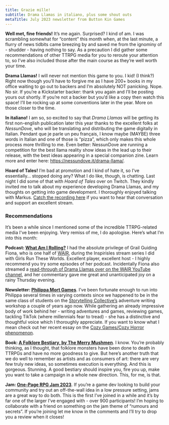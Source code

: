```yaml
---
title: Grazie mille!
subtitle: Drama Llamas in italiano, plus some shout outs
metaTitle: July 2023 newsletter from Button Kin Games
---
```


<p>
    <b>Well met, fine friends!</b> It’s me again. Surprised? I kind of am. I was scrambling somewhat for “content” this month when, at the last minute, a flurry of news tidbits came breezing by and saved me from the ignominy of - shudder - having nothing to say. As a precaution I did gather some recommendations of other TTRPG media for you to reroute your attention to, so I’ve also included those after the main course as they’re well worth your time.
</p><p>
    <b>Drama Llamas!</b> I will never not mention this game to you. I kid! (I think?) Right now though you’ll have to forgive me as I have 200+ books in my office waiting to go out to backers and I’m absolutely NOT panicking. Nope. No sir. If you’re a Kickstarter backer: thank you again and I’ll be posting yours out shortly. If you’re not a backer but you’d like a copy then watch this space! I’ll be rocking up at some conventions later in the year. More on those closer to the time.
</p><p>
    <b>In italiano!</b> I am so, so excited to say that <i>Drama Llamas</i> will be getting its first non-english publication later this year thanks to the excellent folks at <i>NessunDove</i>, who will be translating and distributing the game digitally in Italian. Pendant que je parle un peu français, I know maybe (MAYBE) three words in Italian and one of those is “pizza”, which only makes this whole process more thrilling to me. Even better: NessunDove are running a competition for the best llama reality show ideas in the lead up to their release, with the best ideas appearing in a special companion zine. Learn more and enter here: <a href="https://nessundove.it/drama-llama/" target="_blank">https://nessundove.it/drama-llama/</a>.
</p><p>
    <b>Hoard of Tales!</b> I’m bad at promotion and I kind of hate it, so I’ve essentially… stopped doing any? What I do like, though, is chatting. Last night I did some of that with <i>Hoard of Tales</i> over on Twitch. They kindly invited me to talk about my experience developing Drama Llamas, and my thoughts on getting into game development. I thoroughly enjoyed talking with Markus. <a href="https://www.youtube.com/watch?v=erLjNywfIV4" target="_blank">Catch the recording here</a> if you want to hear that conversation and support an excellent stream.
</p>
<h3>Recommendations</h3>
<p>
    It’s been a while since I mentioned some of the incredible TTRPG-related media I've been enjoying. Very remiss of me, I do apologise. Here’s what I’m into this month:
</p><p>
    <b>Podcast: <a href="https://www.wairpodcast.com/" target="_blank">What Am I Rolling?</a></b> I had the absolute privilege of Grail Guiding Fiona, who is one half of <a href="https://www.wairpodcast.com/" target="_blank">WAIR</a>, during the Inspirisles stream series I did with Girls Run These Worlds. Excellent player, excellent host - I highly recommend you try some episodes of her podcast. Incidentally Fiona also streamed a <a href="https://youtu.be/UHBEQk90E90" target="_blank">read-through of Drama Llamas over on the WAIR YouTube channel</a>, and her commentary gave me great and unanticipated joy on a rainy Thursday evening.
</p><p>
    <b>Newsletter: <a href="https://philippamort.substack.com/" target="_blank">Philippa Mort Games</a></b>. I’ve been fortunate enough to run into Philippa several times in varying contexts since we happened to be in the same class of students on the <a href="https://www.storytelling-collective.com/" target="_blank">Storytelling Collective’s</a> adventure writing workshop a couple of years ago now. While gathering an already impressive body of work behind her - writing adventures and games, reviewing games, tackling TikTok (where millennials fear to tread) - she has a distinctive and thoughtful voice which I thoroughly appreciate. If you want to know what I mean check out her recent essay on the <a href="https://philippamort.substack.com/p/june-i-think-im-overly-pedantic-about" target="_blank">Cozy Games/Cozy Horror phenomenon</a>.
</p><p>
    <b>Book: <a href="https://www.themerrymushmen.com/product/a-folklore-bestiary-for-5th-edition-tmm/" target="_blank">A Folklore Bestiary, by The Merry Mushmen</a></b>. I know. You’re probably thinking, as I thought, that folklore monsters have been done to death in TTRPGs and have no more goodness to give. But here’s another truth that we do well to remember as artists and as consumers of art: there are very few truly new ideas, so sometimes execution is everything. And this is gorgeous. Stunning. A good bestiary should inspire you, fire you up, make you want to take a campaign in a whole new direction. This, for me, is that.
</p><p>
    <b>Jam: <a href="https://itch.io/jam/one-page-rpg-jam-2023" target="_blank">One-Page RPG Jam 2023</a></b>. If you’re a game dev looking to build your community and try out an off-the-wall idea in a low pressure setting, jams are a great way to do both. This is the first I’ve joined in a while and it’s by far one of the larger I’ve engaged with - over 900 participants! I’m hoping to collaborate with a friend on something on the jam theme of “rumours and secrets”. If you’re joining let me know in the comments and I’ll try to drop you a review when it closes!
</p>
